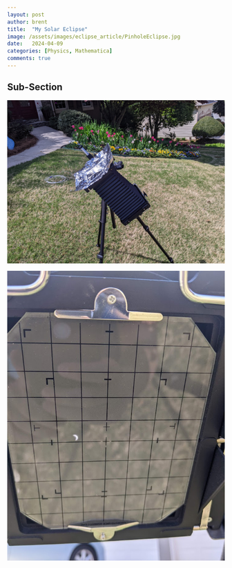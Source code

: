 ```yaml
---
layout: post
author: brent
title:  "My Solar Eclipse"
image: /assets/images/eclipse_article/PinholeEclipse.jpg
date:   2024-04-09
categories: [Physics, Mathematica]
comments: true
---
```


## Sub-Section

![My pinhole camera setup](/assets/images/eclipse_article/PinholeCamera.jpg)

![My Eclipse](/assets/images/eclipse_article/PinholeEclipse.jpg)

